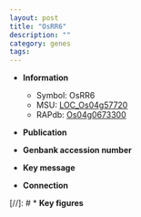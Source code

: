 ```yaml
---
layout: post
title: "OsRR6"
description: ""
category: genes
tags: 
---
```


* **Information**  
    + Symbol: OsRR6  
    + MSU: [LOC_Os04g57720](http://rice.uga.edu/cgi-bin/ORF_infopage.cgi?orf=LOC_Os04g57720)  
    + RAPdb: [Os04g0673300](http://rapdb.dna.affrc.go.jp/viewer/gbrowse_details/irgsp1?name=Os04g0673300)  

* **Publication**  

* **Genbank accession number**  

* **Key message**  

* **Connection**  

[//]: # * **Key figures**  


